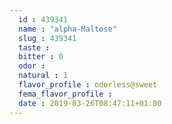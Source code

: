 ```yaml
---
  id : 439341
  name : "alpha-Maltose"
  slug : 439341
  taste : 
  bitter : 0
  odor : 
  natural : 1
  flavor_profile : odorless@sweet
  fema_flavor_profile : 
  date : 2019-03-26T08:47:11+01:00
---
```



